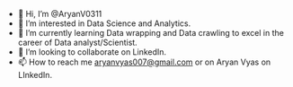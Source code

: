 - 👋 Hi, I’m @AryanV0311
- 👀 I’m interested in Data Science and Analytics.
- 🌱 I’m currently learning Data wrapping and Data crawling to excel in the career of Data analyst/Scientist.
- 💞️ I’m looking to collaborate on LinkedIn.
- 📫 How to reach me aryanvyas007@gmail.com or on Aryan Vyas on LInkedIn.

<!---
AryanV0311/AryanV0311 is a ✨ special ✨ repository because its `README.md` (this file) appears on your GitHub profile.
You can click the Preview link to take a look at your changes.
--->
